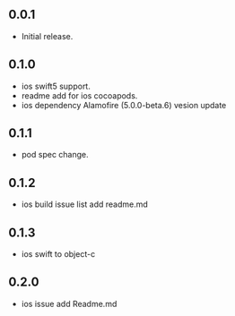 ## 0.0.1

* Initial release.

## 0.1.0

* ios swift5 support.
* readme add for ios cocoapods.
* ios dependency Alamofire (5.0.0-beta.6) vesion update

## 0.1.1

* pod spec change.

## 0.1.2

* ios build issue list add readme.md

## 0.1.3

* ios swift to object-c

## 0.2.0

* ios issue add Readme.md
